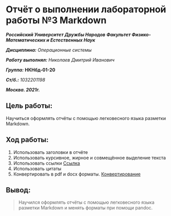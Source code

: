 # Отчёт о выполнении лабораторной работы №3 Markdown
***Российский Университет Дружбы Народов***
***Факультет Физико-Математических и Естественных Наук***

***Дисциплина:*** *Операционные системы*

***Работу выполнял:*** *Николаев Дмитрий Иванович*

***Группа:*** **НКНбд-01-20**

***Ст/б.:*** *1032201198*

***Москва. 2021г.***

## Цель работы:
Научиться оформлять отчёты с помощью легковесного языка разметки Markdown.
## Ход работы:
1. Использовать заголовки в отчёте
2. Использовать курсивное, жирное и совмещённое выделение текста
3. Использовать ссылки
[Ссылка]()
4. Использовать цитаты
5. Конвертировать в pdf и docx форматы.
[Конвертирование](lab03_1.png)
## Вывод:
> Научился оформлять отчёты с помощью легковесного языка разметки Markdown и менять форматы при помощи pandoc.
